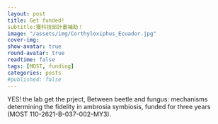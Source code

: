 ```yaml
---
layout: post
title: Get funded!
subtitle:獲科技部計畫補助！
image: "/assets/img/Corthyloxiphus_Ecuador.jpg"
cover-img:
show-avatar: true
round-avatar: true
readtime: false
tags: [MOST, funding]
categories: posts
#published: false
---
```

YES! the lab get the prject, Between beetle and fungus: mechanisms determining the fidelity in
ambrosia symbiosis, funded for three years (MOST 110-2621-B-037-002-MY3).
